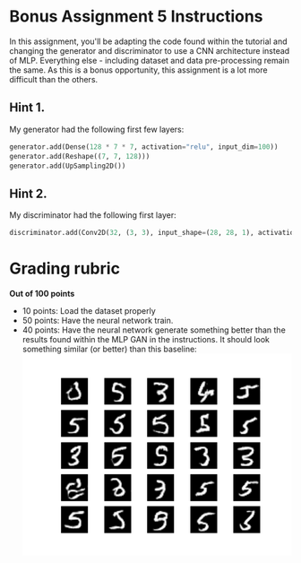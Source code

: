 # Bonus Assignment 5 Instructions

In this assignment, you'll be adapting the code found within the tutorial and changing the generator and discriminator to use a CNN architecture instead of MLP. Everything else - including dataset and data pre-processing remain the same. As this is a bonus opportunity, this assignment is a lot more difficult than the others.

## Hint 1.
My generator had the following first few layers:
```py
generator.add(Dense(128 * 7 * 7, activation="relu", input_dim=100))
generator.add(Reshape((7, 7, 128)))
generator.add(UpSampling2D())
```

## Hint 2.
My discriminator had the following first layer:
```py
discriminator.add(Conv2D(32, (3, 3), input_shape=(28, 28, 1), activation='relu'))
```

# Grading rubric
**Out of 100 points**

- 10 points: Load the dataset properly
- 50 points: Have the neural network train.
- 40 points: Have the neural network generate something better than the results found within the MLP GAN in the instructions. It should look something similar (or better) than this baseline:
![baseline](md_res/epoch8200cnn.png)
